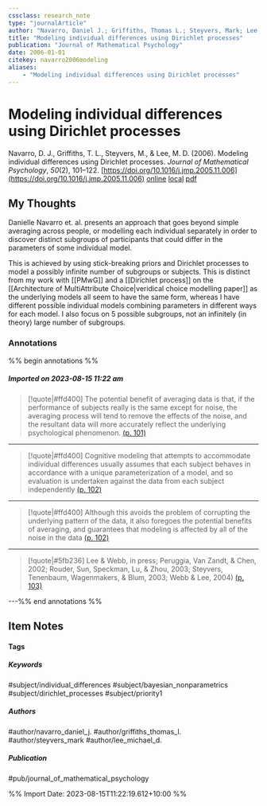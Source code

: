 ```yaml
---
cssclass: research_note
type: "journalArticle"
author: "Navarro, Daniel J.; Griffiths, Thomas L.; Steyvers, Mark; Lee, Michael D."
title: "Modeling individual differences using Dirichlet processes"
publication: "Journal of Mathematical Psychology"
date: 2006-01-01
citekey: navarro2006modeling
aliases: 
    - "Modeling individual differences using Dirichlet processes"
---
```


# Modeling individual differences using Dirichlet processes

Navarro, D. J., Griffiths, T. L., Steyvers, M., & Lee, M. D. (2006). Modeling individual differences using Dirichlet processes. _Journal of Mathematical Psychology_, _50_(2), 101–122. [https://doi.org/10.1016/j.jmp.2005.11.006](https://doi.org/10.1016/j.jmp.2005.11.006)
[online](http://zotero.org/users/local/kZl3QdXV/items/AC7RKVEL) [local](zotero://select/library/items/AC7RKVEL) [pdf](file:///home/gjc216/Zotero/storage/XRCNINZ5/Navarro%20et%20al.%20-%202006%20-%20Modeling%20individual%20differences%20using%20Dirichlet%20processes.pdf)
 


## My Thoughts

Danielle Navarro et. al. presents an approach that goes beyond simple averaging across people, or modelling each individual separately in order to discover distinct subgroups of participants that could differ in the parameters of some individual model.

This is achieved by using stick-breaking priors and Dirichlet processes to model a possibly infinite number of subgroups or subjects. This is distinct from my work with [[PMwG]] and a [[Dirichlet process]] on the [[Architecture of MultiAttribute Choice|veridical choice modelling paper]] as the underlying models all seem to have the same form, whereas I have different possible individual models combining parameters in different ways for each model. I also focus on 5 possible subgroups, not an infinitely (in theory) large number of subgroups.
 
### Annotations

%% begin annotations %%
##### Imported on 2023-08-15 11:22 am
>[!quote|#ffd400]
>The potential benefit of averaging data is that, if the performance of subjects really is the same except for noise, the averaging process will tend to remove the effects of the noise, and the resultant data will more accurately reflect the underlying psychological phenomenon. [(p. 101)](zotero://open-pdf/library/items/XRCNINZ5?page=101&annotation=ERQG25ZZ)

---
>[!quote|#ffd400]
>Cognitive modeling that attempts to accommodate individual differences usually assumes that each subject behaves in accordance with a unique parameterization of a model, and so evaluation is undertaken against the data from each subject independently [(p. 102)](zotero://open-pdf/library/items/XRCNINZ5?page=102&annotation=DDHQ4ZKZ)

---
>[!quote|#ffd400]
>Although this avoids the problem of corrupting the underlying pattern of the data, it also foregoes the potential benefits of averaging, and guarantees that modeling is affected by all of the noise in the data [(p. 102)](zotero://open-pdf/library/items/XRCNINZ5?page=102&annotation=9MU4ZVEG)

---
>[!quote|#5fb236]
>Lee & Webb, in press; Peruggia, Van Zandt, & Chen, 2002; Rouder, Sun, Speckman, Lu, & Zhou, 2003; Steyvers, Tenenbaum, Wagenmakers, & Blum, 2003; Webb & Lee, 2004) [(p. 103)](zotero://open-pdf/library/items/XRCNINZ5?page=103&annotation=84N6E75Z)

---%% end annotations %%

## Item Notes

#### Tags

##### Keywords

#subject/individual_differences #subject/bayesian_nonparametrics #subject/dirichlet_processes #subject/priority1

##### Authors

#author/navarro_daniel_j. #author/griffiths_thomas_l. #author/steyvers_mark #author/lee_michael_d.

##### Publication

#pub/journal_of_mathematical_psychology


%% Import Date: 2023-08-15T11:22:19.612+10:00 %%
